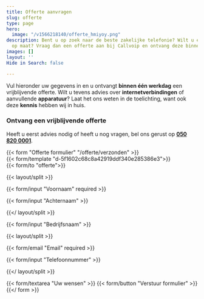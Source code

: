 ```yaml
---
title: Offerte aanvragen
slug: offerte
type: page
hero:
  image: "/v1566218140/offerte_hmiyoy.png"
description: Bent u op zoek naar de beste zakelijke telefonie? Wilt u een offerte
  op maat? Vraag dan een offerte aan bij Callvoip en ontvang deze binnen 1 dag.
images: []
layout: ''
Hide in Search: false

---
```

Vul hieronder uw gegevens in en u ontvangt **binnen één werkdag** een vrijblijvende offerte. Wilt u tevens advies over **internetverbindingen** of aanvullende **apparatuur**? Laat het ons weten in de toelichting, want ook deze **kennis** hebben wij in huis.

### Ontvang een vrijblijvende offerte

Heeft u eerst advies nodig of heeft u nog vragen, bel ons gerust op [**050 820 0001**](tel:+31508200001).

{{< form "Offerte formulier" "/offerte/verzonden" >}}  
{{< form/template "d-5f1602c68c8a42919ddf340e285386e3">}}  
{{< form/to "offerte">}}

{{< layout/split >}}

{{< form/input "Voornaam" required >}}

{{< form/input "Achternaam" >}}

{{</ layout/split >}}

{{< form/input "Bedrijfsnaam" >}}

{{< layout/split >}}

{{< form/email "Email" required >}}

{{< form/input "Telefoonnummer" >}}

{{</ layout/split >}}

{{< form/textarea "Uw wensen" >}} {{< form/button "Verstuur formulier" >}}{{</ form >}}